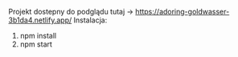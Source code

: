 Projekt dostepny do podglądu tutaj -> https://adoring-goldwasser-3b1da4.netlify.app/
Instalacja:

1. npm install
2. npm start
